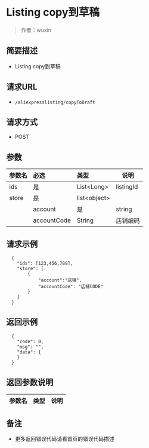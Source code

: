 # Listing copy到草稿

> 作者：wuxin

## 简要描述

- Listing copy到草稿

## 请求URL
- `/aliexpresslisting/copyToDraft`
  
## 请求方式
- POST 

## 参数

|参数名|必选|类型|说明|
|:----    |:---|:----- |-----   |
|ids |是  |List&lt;Long>| listingId    |
|store|是 |list&lt;object>  |
	|account|是|string|店铺|
	|accountCode| String | 店铺编码|

## 请求示例

``` 
  {
    "ids": [123,456,789],
    "store": [
		{
			"account":"店铺",
			"accountCode": "店铺CODE"
		}
	]
  }
```


## 返回示例 

``` 
  {
    "code": 0,
	"msg": "",
    "data": {
    }
  }
```

## 返回参数说明 

|参数名|类型|说明|
|:-----  |:-----|-----                           |


## 备注 

- 更多返回错误代码请看首页的错误代码描述
